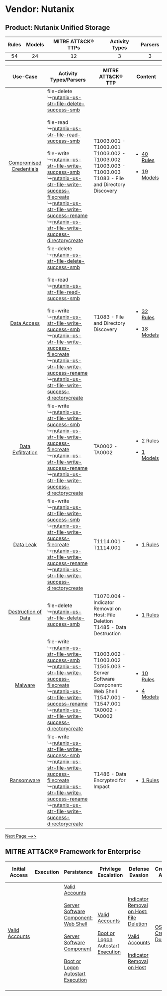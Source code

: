 Vendor: Nutanix
===============
Product: Nutanix Unified Storage
--------------------------------
| Rules | Models | MITRE ATT&CK® TTPs | Activity Types | Parsers |
|:-----:|:------:|:------------------:|:--------------:|:-------:|
|  54   |   24   |         12         |       3        |    3    |

|    Use-Case    | Activity Types/Parsers    | MITRE ATT&CK® TTP    | Content    |
|:----:| ---- | ---- | ---- |
| [Compromised Credentials](../../../UseCases/uc_compromised_credentials.md) |  file-delete<br> ↳[nutanix-us-str-file-delete-success-smb](Ps/pC_nutanixusstrfiledeletesuccesssmb.md)<br><br> file-read<br> ↳[nutanix-us-str-file-read-success-smb](Ps/pC_nutanixusstrfilereadsuccesssmb.md)<br><br> file-write<br> ↳[nutanix-us-str-file-write-success-smb](Ps/pC_nutanixusstrfilewritesuccesssmb.md)<br> ↳[nutanix-us-str-file-write-success-filecreate](Ps/pC_nutanixusstrfilewritesuccessfilecreate.md)<br> ↳[nutanix-us-str-file-write-success-rename](Ps/pC_nutanixusstrfilewritesuccessrename.md)<br> ↳[nutanix-us-str-file-write-success-directorycreate](Ps/pC_nutanixusstrfilewritesuccessdirectorycreate.md)<br> | T1003.001 - T1003.001<br>T1003.002 - T1003.002<br>T1003.003 - T1003.003<br>T1083 - File and Directory Discovery<br>       | [<ul><li>40 Rules</li></ul><ul><li>19 Models</li></ul>](RM/r_m_nutanix_nutanix_unified_storage_Compromised_Credentials.md) |
|    [Data Access](../../../UseCases/uc_data_access.md)    |  file-delete<br> ↳[nutanix-us-str-file-delete-success-smb](Ps/pC_nutanixusstrfiledeletesuccesssmb.md)<br><br> file-read<br> ↳[nutanix-us-str-file-read-success-smb](Ps/pC_nutanixusstrfilereadsuccesssmb.md)<br><br> file-write<br> ↳[nutanix-us-str-file-write-success-smb](Ps/pC_nutanixusstrfilewritesuccesssmb.md)<br> ↳[nutanix-us-str-file-write-success-filecreate](Ps/pC_nutanixusstrfilewritesuccessfilecreate.md)<br> ↳[nutanix-us-str-file-write-success-rename](Ps/pC_nutanixusstrfilewritesuccessrename.md)<br> ↳[nutanix-us-str-file-write-success-directorycreate](Ps/pC_nutanixusstrfilewritesuccessdirectorycreate.md)<br> | T1083 - File and Directory Discovery<br>    | [<ul><li>32 Rules</li></ul><ul><li>18 Models</li></ul>](RM/r_m_nutanix_nutanix_unified_storage_Data_Access.md)    |
|       [Data Exfiltration](../../../UseCases/uc_data_exfiltration.md)       |  file-write<br> ↳[nutanix-us-str-file-write-success-smb](Ps/pC_nutanixusstrfilewritesuccesssmb.md)<br> ↳[nutanix-us-str-file-write-success-filecreate](Ps/pC_nutanixusstrfilewritesuccessfilecreate.md)<br> ↳[nutanix-us-str-file-write-success-rename](Ps/pC_nutanixusstrfilewritesuccessrename.md)<br> ↳[nutanix-us-str-file-write-success-directorycreate](Ps/pC_nutanixusstrfilewritesuccessdirectorycreate.md)<br>    | TA0002 - TA0002<br>    | [<ul><li>2 Rules</li></ul><ul><li>1 Models</li></ul>](RM/r_m_nutanix_nutanix_unified_storage_Data_Exfiltration.md)         |
|    [Data Leak](../../../UseCases/uc_data_leak.md)    |  file-write<br> ↳[nutanix-us-str-file-write-success-smb](Ps/pC_nutanixusstrfilewritesuccesssmb.md)<br> ↳[nutanix-us-str-file-write-success-filecreate](Ps/pC_nutanixusstrfilewritesuccessfilecreate.md)<br> ↳[nutanix-us-str-file-write-success-rename](Ps/pC_nutanixusstrfilewritesuccessrename.md)<br> ↳[nutanix-us-str-file-write-success-directorycreate](Ps/pC_nutanixusstrfilewritesuccessdirectorycreate.md)<br>    | T1114.001 - T1114.001<br>    | [<ul><li>1 Rules</li></ul>](RM/r_m_nutanix_nutanix_unified_storage_Data_Leak.md)    |
|     [Destruction of Data](../../../UseCases/uc_destruction_of_data.md)     |  file-delete<br> ↳[nutanix-us-str-file-delete-success-smb](Ps/pC_nutanixusstrfiledeletesuccesssmb.md)<br>    | T1070.004 - Indicator Removal on Host: File Deletion<br>T1485 - Data Destruction<br>    | [<ul><li>1 Rules</li></ul>](RM/r_m_nutanix_nutanix_unified_storage_Destruction_of_Data.md)    |
|    [Malware](../../../UseCases/uc_malware.md)    |  file-write<br> ↳[nutanix-us-str-file-write-success-smb](Ps/pC_nutanixusstrfilewritesuccesssmb.md)<br> ↳[nutanix-us-str-file-write-success-filecreate](Ps/pC_nutanixusstrfilewritesuccessfilecreate.md)<br> ↳[nutanix-us-str-file-write-success-rename](Ps/pC_nutanixusstrfilewritesuccessrename.md)<br> ↳[nutanix-us-str-file-write-success-directorycreate](Ps/pC_nutanixusstrfilewritesuccessdirectorycreate.md)<br>    | T1003.002 - T1003.002<br>T1505.003 - Server Software Component: Web Shell<br>T1547.001 - T1547.001<br>TA0002 - TA0002<br> | [<ul><li>10 Rules</li></ul><ul><li>4 Models</li></ul>](RM/r_m_nutanix_nutanix_unified_storage_Malware.md)    |
|    [Ransomware](../../../UseCases/uc_ransomware.md)    |  file-write<br> ↳[nutanix-us-str-file-write-success-smb](Ps/pC_nutanixusstrfilewritesuccesssmb.md)<br> ↳[nutanix-us-str-file-write-success-filecreate](Ps/pC_nutanixusstrfilewritesuccessfilecreate.md)<br> ↳[nutanix-us-str-file-write-success-rename](Ps/pC_nutanixusstrfilewritesuccessrename.md)<br> ↳[nutanix-us-str-file-write-success-directorycreate](Ps/pC_nutanixusstrfilewritesuccessdirectorycreate.md)<br>    | T1486 - Data Encrypted for Impact<br>    | [<ul><li>1 Rules</li></ul>](RM/r_m_nutanix_nutanix_unified_storage_Ransomware.md)    |
[Next Page -->>](2_ds_nutanix_nutanix_unified_storage.md)

MITRE ATT&CK® Framework for Enterprise
--------------------------------------
| Initial Access                                                      | Execution | Persistence                                                                                                                                                                                                                                                                                                                          | Privilege Escalation                                                                                                                                      | Defense Evasion                                                                                                                                                                                                                                    | Credential Access                                                          | Discovery                                                                         | Lateral Movement | Collection                                                            | Command and Control | Exfiltration | Impact                                                                                                                                              |
| ------------------------------------------------------------------- | --------- | ------------------------------------------------------------------------------------------------------------------------------------------------------------------------------------------------------------------------------------------------------------------------------------------------------------------------------------ | --------------------------------------------------------------------------------------------------------------------------------------------------------- | -------------------------------------------------------------------------------------------------------------------------------------------------------------------------------------------------------------------------------------------------- | -------------------------------------------------------------------------- | --------------------------------------------------------------------------------- | ---------------- | --------------------------------------------------------------------- | ------------------- | ------------ | --------------------------------------------------------------------------------------------------------------------------------------------------- |
| [Valid Accounts](https://attack.mitre.org/techniques/T1078)<br><br> |           | [Valid Accounts](https://attack.mitre.org/techniques/T1078)<br><br>[Server Software Component: Web Shell](https://attack.mitre.org/techniques/T1505/003)<br><br>[Server Software Component](https://attack.mitre.org/techniques/T1505)<br><br>[Boot or Logon Autostart Execution](https://attack.mitre.org/techniques/T1547)<br><br> | [Valid Accounts](https://attack.mitre.org/techniques/T1078)<br><br>[Boot or Logon Autostart Execution](https://attack.mitre.org/techniques/T1547)<br><br> | [Indicator Removal on Host: File Deletion](https://attack.mitre.org/techniques/T1070/004)<br><br>[Valid Accounts](https://attack.mitre.org/techniques/T1078)<br><br>[Indicator Removal on Host](https://attack.mitre.org/techniques/T1070)<br><br> | [OS Credential Dumping](https://attack.mitre.org/techniques/T1003)<br><br> | [File and Directory Discovery](https://attack.mitre.org/techniques/T1083)<br><br> |                  | [Email Collection](https://attack.mitre.org/techniques/T1114)<br><br> |                     |              | [Data Destruction](https://attack.mitre.org/techniques/T1485)<br><br>[Data Encrypted for Impact](https://attack.mitre.org/techniques/T1486)<br><br> |